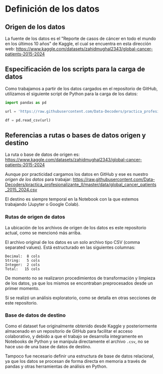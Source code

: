 # Definición de los datos

## Origen de los datos

La fuente de los datos es el "Reporte de casos de cáncer en todo el mundo en los últimos 10 años" de Kaggle, el cual se encuentra en esta dirección web:
https://www.kaggle.com/datasets/zahidmughal2343/global-cancer-patients-2015-2024

## Especificación de los scripts para la carga de datos

Como trabajamos a partir de los datos cargados en el repositorio de GitHub, utilizamos el siguiente script de Python para la carga de los datos:
```python
import pandas as pd

url = 'https://raw.githubusercontent.com/Data-Decoders/practica_profesionalizante_II/master/data/global_cancer_patients_2015_2024.csv'

df = pd.read_csv(url)
```

## Referencias a rutas o bases de datos origen y destino

La ruta o base de datos de origen es:
https://www.kaggle.com/datasets/zahidmughal2343/global-cancer-patients-2015-2024

Aunque por practicidad cargamos los datos en GitHub y ese es nuestro _origen de los datos_ para trabajar:
https://raw.githubusercontent.com/Data-Decoders/practica_profesionalizante_II/master/data/global_cancer_patients_2015_2024.csv

El destino es siempre temporal en la Notebook con la que estemos trabajando (Jupyter o Google Colab).

### Rutas de origen de datos

La ubicación de los archivos de origen de los datos es este repositorio actual, como se mencionó más arriba.

El archivo original de los datos es un solo archivo tipo CSV (comma separated values). Está estructurado en las siguientes columnas:
```
Decimal:  8 cols
String:   5 cols
Integer:  2 cols
Total:   15 cols
```

De momento no se realizaron procedimientos de transformación y limpieza de los datos, ya que los mismos se encontraban preprocesados desde un primer momento.

Sí se realizó un análisis exploratorio, como se detalla en otras secciones de este repositorio.
### Base de datos de destino

Como el dataset fue originalmente obtenido desde Kaggle y posteriormente almacenado en un repositorio de GitHub para facilitar el acceso colaborativo, y debido a que el trabajo se desarrolla íntegramente en Notebooks de Python y se manipula directamente el archivo `.csv`, no se hace uso de una base de datos de destino.

Tampoco fue necesario definir una estructura de base de datos relacional, ya que los datos se procesan de forma directa en memoria a través de pandas y otras herramientas de análisis en Python.
